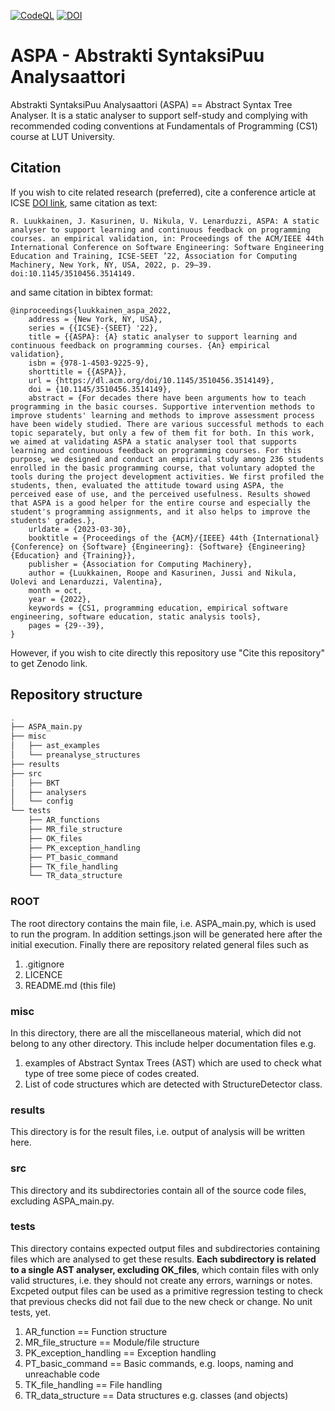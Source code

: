 [![CodeQL](https://github.com/RoopeLuukkainen/ASPA/actions/workflows/codeql-analysis.yml/badge.svg)](https://github.com/RoopeLuukkainen/ASPA/actions/workflows/codeql-analysis.yml)
[![DOI](https://zenodo.org/badge/DOI/10.5281/zenodo.3898126.svg)](https://doi.org/10.5281/zenodo.3898126)

ASPA - Abstrakti SyntaksiPuu Analysaattori 
==========================================
Abstrakti SyntaksiPuu Analysaattori (ASPA) == Abstract Syntax Tree Analyser. It is a static analyser to support self-study and complying with recommended coding conventions at Fundamentals of Programming (CS1) course at LUT University. 

## Citation
If you wish to cite related research (preferred), cite a conference article at ICSE [DOI link](https://dl.acm.org/doi/10.1145/3510456.3514149), same citation as text:
```
R. Luukkainen, J. Kasurinen, U. Nikula, V. Lenarduzzi, ASPA: A static analyser to support learning and continuous feedback on programming courses. an empirical validation, in: Proceedings of the ACM/IEEE 44th International Conference on Software Engineering: Software Engineering Education and Training, ICSE-SEET ’22, Association for Computing Machinery, New York, NY, USA, 2022, p. 29–39. doi:10.1145/3510456.3514149.
```
and same citation in bibtex format:
```
@inproceedings{luukkainen_aspa_2022,
	address = {New York, NY, USA},
	series = {{ICSE}-{SEET} '22},
	title = {{ASPA}: {A} static analyser to support learning and continuous feedback on programming courses. {An} empirical validation},
	isbn = {978-1-4503-9225-9},
	shorttitle = {{ASPA}},
	url = {https://dl.acm.org/doi/10.1145/3510456.3514149},
	doi = {10.1145/3510456.3514149},
	abstract = {For decades there have been arguments how to teach programming in the basic courses. Supportive intervention methods to improve students' learning and methods to improve assessment process have been widely studied. There are various successful methods to each topic separately, but only a few of them fit for both. In this work, we aimed at validating ASPA a static analyser tool that supports learning and continuous feedback on programming courses. For this purpose, we designed and conduct an empirical study among 236 students enrolled in the basic programming course, that voluntary adopted the tools during the project development activities. We first profiled the students, then, evaluated the attitude toward using ASPA, the perceived ease of use, and the perceived usefulness. Results showed that ASPA is a good helper for the entire course and especially the student's programming assignments, and it also helps to improve the students' grades.},
	urldate = {2023-03-30},
	booktitle = {Proceedings of the {ACM}/{IEEE} 44th {International} {Conference} on {Software} {Engineering}: {Software} {Engineering} {Education} and {Training}},
	publisher = {Association for Computing Machinery},
	author = {Luukkainen, Roope and Kasurinen, Jussi and Nikula, Uolevi and Lenarduzzi, Valentina},
	month = oct,
	year = {2022},
	keywords = {CS1, programming education, empirical software engineering, software education, static analysis tools},
	pages = {29--39},
}
```

However, if you wish to cite directly this repository use "Cite this repository" to get Zenodo link.

## Repository structure

```bash
.
├── ASPA_main.py
├── misc
│   ├── ast_examples
│   └── preanalyse_structures
├── results
├── src
│   ├── BKT
│   ├── analysers
│   └── config
└── tests
    ├── AR_functions
    ├── MR_file_structure
    ├── OK_files
    ├── PK_exception_handling
    ├── PT_basic_command
    ├── TK_file_handling
    └── TR_data_structure
```

### ROOT
The root directory contains the main file, i.e. ASPA_main.py, which is used to run the program. In addition settings.json will be generated here after the initial execution. Finally there are repository related general files such as
1. .gitignore
2. LICENCE
3. README.md (this file)

### misc
In this directory, there are all the miscellaneous material, which did not belong to any other directory. This include helper documentation files e.g. 
1. examples of Abstract Syntax Trees (AST) which are used to check what type of tree some piece of codes created.
2. List of code structures which are detected with StructureDetector class.

### results
This directory is for the result files, i.e. output of analysis will be written here.

### src
This directory and its subdirectories contain all of the source code files, excluding ASPA_main.py.

### tests
This directory contains expected output files and subdirectories containing files which are analysed to get these results. **Each subdirectory is related to a single AST analyser, excluding OK_files**, which contain files with only valid structures, i.e. they should not create any errors, warnings or notes. Excpeted output files can be used as a primitive regression testing to check that previous checks did not fail due to the new check or change. No unit tests, yet.
1. AR_function == Function structure
2. MR_file_structure == Module/file structure
3. PK_exception_handling == Exception handling
4. PT_basic_command == Basic commands, e.g. loops, naming and unreachable code
5. TK_file_handling == File handling
6. TR_data_structure == Data structures e.g. classes (and objects)

